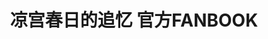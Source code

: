 ---
logo: images/凉宫春日的追忆 官方FANBOOK.jpg
title: 凉宫春日的追忆 官方FANBOOK
subTitle: 暂无资源，如果你拥有该资源，可点击此处向我们提交反馈

category: 公式书

hasResource: false
---